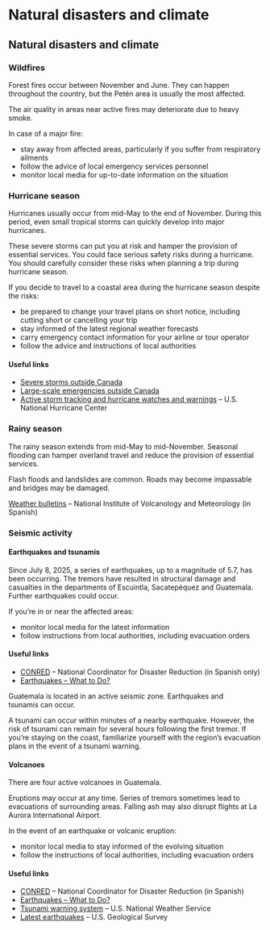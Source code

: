 # Natural disasters and climate

## Natural disasters and climate

### Wildfires

Forest fires occur between November and June. They can happen throughout the country, but the Petén area is usually the most affected.

The air quality in areas near active fires may deteriorate due to heavy smoke.

In case of a major fire:

* stay away from affected areas, particularly if you suffer from respiratory ailments
* follow the advice of local emergency services personnel
* monitor local media for up-to-date information on the situation

### Hurricane season

Hurricanes usually occur from mid-May to the end of November. During this period, even small tropical storms can quickly develop into major hurricanes.

These severe storms can put you at risk and hamper the provision of essential services. You could face serious safety risks during a hurricane. You should carefully consider these risks when planning a trip during hurricane season.

If you decide to travel to a coastal area during the hurricane season despite the risks:

* be prepared to change your travel plans on short notice, including cutting short or cancelling your trip
* stay informed of the latest regional weather forecasts
* carry emergency contact information for your airline or tour operator
* follow the advice and instructions of local authorities

#### Useful links

* [Severe storms outside Canada](https://travel.gc.ca/travelling/health-safety/hurricanes-typhoons-cyclones-monsoons )
* [Large-scale emergencies outside Canada](https://travel.gc.ca/assistance/emergency-info/large-scale-emergencies-abroad)
* [Active storm tracking and hurricane watches and warnings](http://www.nhc.noaa.gov/) – U.S. National Hurricane Center

### Rainy season

The rainy season extends from mid-May to mid-November. Seasonal flooding can hamper overland travel and reduce the provision of essential services.

Flash floods and landslides are common. Roads may become impassable and bridges may be damaged.

[Weather bulletins](https://insivumeh.gob.gt/) – National Institute of Volcanology and Meteorology (in Spanish)

### Seismic activity

#### Earthquakes and tsunamis

Since July 8, 2025, a series of earthquakes, up to a magnitude of 5.7, has been occurring. The tremors have resulted in structural damage and casualties in the departments of Escuintla, Sacatepéquez and Guatemala. Further earthquakes could occur.

If you’re in or near the affected areas:

* monitor local media for the latest information
* follow instructions from local authorities, including evacuation orders

#### Useful links

* [CONRED](https://conred.gob.gt/) – National Coordinator for Disaster Reduction (in Spanish only)
* [Earthquakes – What to Do?](https://www.getprepared.gc.ca/cnt/rsrcs/pblctns/rthqks-wtd/index-en.aspx)

Guatemala is located in an active seismic zone. Earthquakes and tsunamis can occur.

A tsunami can occur within minutes of a nearby earthquake. However, the risk of tsunami can remain for several hours following the first tremor. If you’re staying on the coast, familiarize yourself with the region’s evacuation plans in the event of a tsunami warning.

#### Volcanoes

There are four active volcanoes in Guatemala.

Eruptions may occur at any time. Series of tremors sometimes lead to evacuations of surrounding areas. Falling ash may also disrupt flights at La Aurora International Airport.

In the event of an earthquake or volcanic eruption:

* monitor local media to stay informed of the evolving situation
* follow the instructions of local authorities, including evacuation orders

#### Useful links

* [CONRED](https://conred.gob.gt/) – National Coordinator for Disaster Reduction (in Spanish)
* [Earthquakes – What to Do?](https://www.getprepared.gc.ca/cnt/rsrcs/pblctns/rthqks-wtd/index-en.aspx)
* [Tsunami warning system](http://tsunami.gov/) – U.S. National Weather Service
* [Latest earthquakes](https://earthquake.usgs.gov/earthquakes/map/) – U.S. Geological Survey